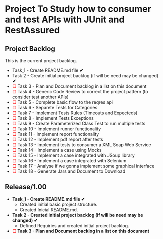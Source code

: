 <h1>Project To Study how to consumer and test APIs with JUnit and RestAssured</h1>

<h2>Project Backlog</h2>

<p>This is the current project backlog.</p>

<ul>
    <li>Task_1 - Create README.md file <b>✔</b></li>
    <li>Task 2 - Create initial project backlog (if will be need may be changed) <b>✔</b></li>
    <li><b><font color="red">☐</font></b> Task 3 - Plan and Document backlog in a list on this document</li>
    <li><b><font color="red">☐</font></b> Task 4 - Generic Code Review to correct the project pattern (to consider test another APIs)</li>
    <li><b><font color="red">☐</font></b> Task 5 - Complete basic flow to the reqres api</li>
    <li><b><font color="red">☐</font></b> Task 6 - Separete Tests for Categories</li>
    <li><b><font color="red">☐</font></b> Task 7 - Implement Tests Rules (Timeouts and Expecteds)</li>
    <li><b><font color="red">☐</font></b> Task 8 - Implement Tests Exceptions</li>
    <li><b><font color="red">☐</font></b> Task 9 - Create Parameterized Class Test to run multiple tests</li>
    <li><b><font color="red">☐</font></b> Task 10 - Implement runner functionality</li>
    <li><b><font color="red">☐</font></b> Task 11 - Implement report functionality</li>
    <li><b><font color="red">☐</font></b> Task 12 - Implement pdf report after tests</li>
    <li><b><font color="red">☐</font></b> Task 13 - Implement tests to consumer a XML Soap Web Service</li>
    <li><b><font color="red">☐</font></b> Task 14 - Implement a case using Mocks</li>
    <li><b><font color="red">☐</font></b> Task 15 - Implement a case integrated with JSoup library</li>
    <li><b><font color="red">☐</font></b> Task 16 - Implement a case integrated with Selenium</li>
    <li><b><font color="red">☐</font></b> Task 17 - Analyse if we gonna implement some graphical interface</li>
    <li><b><font color="red">☐</font></b> Task 18 - Generate Jars and Document to Download</li>
</ul>

<h2>Release/1.00</h2>

<ul>   
    <li><b>Task_1 - Create README.md file ✔</b> <br>
        <ul>
            <li>Created initial basic project structure.</li>
            <li>Created Inicial README.md.</li>
        </ul>
    </li>
    <li><b>Task 2 - Created initial project backlog (if will be need may be changed) ✔</b> <br>
        <ul>
            <li>Defined Requiries and created initial project backlog. </li>
        </ul>
    </li>
    <li><b><font color="red">☐</font> Task 3 - Plan and Document backlog in a list on this document</b></li>
</ul>